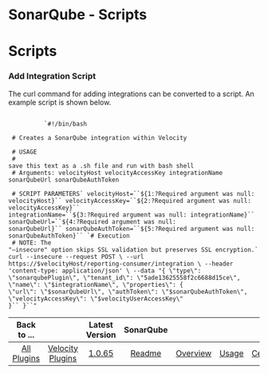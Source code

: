 
SonarQube - Scripts
===================

# Scripts



### Add Integration Script



 The curl command for adding integrations can be converted to a script. An example script
 is shown below.

```

          `#!/bin/bash
 
 # Creates a SonarQube integration within Velocity
 
 # USAGE
 # 
save this text as a .sh file and run with bash shell
 # Arguments: velocityHost velocityAccessKey integrationName 
sonarQubeUrl sonarQubeAuthToken
 
 # SCRIPT PARAMETERS` velocityHost=``${1:?Required argument was null: 
velocityHost}`` velocityAccessKey=``${2:?Required argument was null: velocityAccessKey}`` 
integrationName=``${3:?Required argument was null: integrationName}`` sonarQubeUrl=``${4:?Required argument was null: 
sonarQubeUrl}`` sonarQubeAuthToken=``${5:?Required argument was null: sonarQubeAuthToken}`` `# Execution
 # NOTE: The 
"—insecure" option skips SSL validation but preserves SSL encryption.` curl --insecure --request POST \ --url 
https://$velocityHost/reporting-consumer/integration \ --header 'content-type: application/json' \ --data "{ \"type\": 
\"sonarqubePlugin\", \"tenant_id\": \"5ade13625558f2c6688d15ce\", \"name\": \"$integrationName\", \"properties\": { 
\"url\": \"$sonarQubeUrl\", \"authToken\": \"$sonarQubeAuthToken\", \"velocityAccessKey\": \"$velocityUserAccessKey\" 
}`` }``" 
```



|Back to ...||Latest Version|SonarQube |||||
| :---: | :---: | :---: | :---: | :---: | :---: | :---: | :---: |
|[All Plugins](../../index.md)|[Velocity Plugins](../README.md)|[1.0.65]()|[Readme](README.md)|[Overview](overview.md)|[Usage](usage.md)|[Certificate](certificate.md)|[Downloads](downloads.md)|

